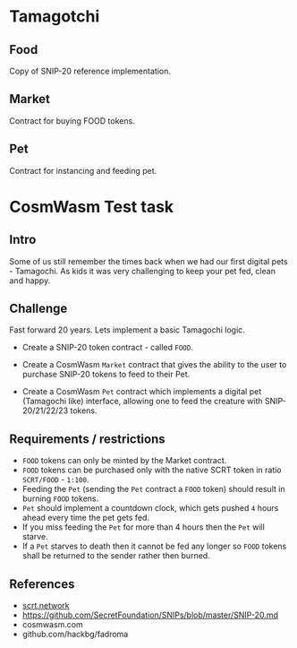 # Tamagotchi

## Food

Copy of SNIP-20 reference implementation.

## Market

Contract for buying FOOD tokens.

## Pet

Contract for instancing and feeding pet.

# CosmWasm Test task

## Intro
Some of us still remember the times back when we had our first digital pets - Tamagochi. As kids it was very challenging to keep your pet fed, clean and happy.

## Challenge

Fast forward 20 years. Lets implement a basic Tamagochi logic.

- Create a SNIP-20 token contract - called `FOOD`.

- Create a CosmWasm `Market` contract that gives the ability to the user to purchase SNIP-20 tokens to feed to their Pet.

- Create a CosmWasm `Pet` contract which implements a digital pet (Tamagochi like) interface, allowing one to feed the creature with SNIP-20/21/22/23 tokens.


## Requirements / restrictions

- `FOOD` tokens can only be minted by the Market contract.
- `FOOD` tokens can be purchased only with the native SCRT token in ratio `SCRT/FOOD` - `1:100`.
- Feeding the `Pet` (sending the `Pet` contract a `FOOD` token) should result in burning `FOOD` tokens.
- `Pet` should implement a countdown clock, which gets pushed `4` hours ahead every time the pet gets fed.
- If you miss feeding the `Pet` for more than 4 hours then the `Pet` will starve.
- If a `Pet` starves to death then it cannot be fed any longer so `FOOD` tokens shall be returned to the sender rather then burned.


## References
- [scrt.network](https://scrt.network)
- https://github.com/SecretFoundation/SNIPs/blob/master/SNIP-20.md
- cosmwasm.com
- github.com/hackbg/fadroma
